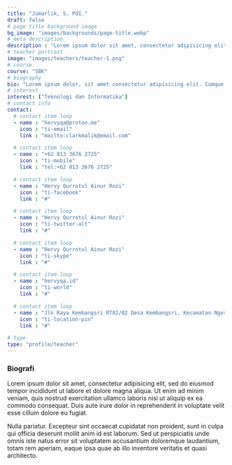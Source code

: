 ```yaml
---
title: "Jumarlik, S. PdI."
draft: false
# page title background image
bg_image: "images/backgrounds/page-title.webp"
# meta description
description : "Lorem ipsum dolor sit amet, consectetur adipisicing elit, sed do eiusmod tempor incididunt ut labore. dolore magna aliqua. Ut enim ad minim veniam, quis nostrud."
# teacher portrait
image: "images/teachers/teacher-1.png"
# course
course: "SBK"
# biography
bio: "Lorem ipsum dolor, sit amet consectetur adipisicing elit. Cumque accusamus tenetur ea harum delectus ab consequatur excepturi, odit qui in quo quia voluptate nam optio, culpa aspernatur. Error placeat iusto officia voluptas quae."
# interest
interest: ["Teknologi dan Informatika"]
# contact info
contact:
  # contact item loop
  - name : "hervyqa@proton.me"
    icon : "ti-email"
    link : "mailto:clarkmalik@email.com"

  # contact item loop
  - name : "+62 813 3676 2725"
    icon : "ti-mobile"
    link : "tel:+62 813 3676 2725"

  # contact item loop
  - name : "Hervy Qurrotul Ainur Rozi"
    icon : "ti-facebook"
    link : "#"

  # contact item loop
  - name : "Hervy Qurrotul Ainur Rozi"
    icon : "ti-twitter-alt"
    link : "#"

  # contact item loop
  - name : "Hervy Qurrotul Ainur Rozi"
    icon : "ti-skype"
    link : "#"

  # contact item loop
  - name : "hervyqa.id"
    icon : "ti-world"
    link : "#"

  # contact item loop
  - name : "Jln Raya Kembangsri RT02/02 Desa Kembangsri, Kecamatan Ngoro, Kabupaten Mojokerto."
    icon : "ti-location-pin"
    link : "#"

# type
type: "profile/teacher"
---
```


### Biografi

Lorem ipsum dolor sit amet, consectetur adipisicing elit, sed do eiusmod tempor incididunt ut
labore et dolore magna aliqua. Ut enim ad minim veniam, quis nostrud exercitation ullamco laboris nisi ut aliquip ex ea commodo consequat. Duis aute irure dolor in reprehenderit in voluptate velit esse cillum dolore eu fugiat.

Nulla pariatur. Excepteur sint occaecat cupidatat non proident, sunt in culpa qui officia deserunt mollit anim id est laborum. Sed ut perspiciatis unde omnis iste natus error sit voluptatem accusantium doloremque laudantium, totam rem aperiam, eaque ipsa quae ab illo inventore veritatis et quasi architecto.
